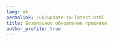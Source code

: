 ```yaml
---
lang: uk
permalink: /uk/update-to-latest.html
title: Безопасное обновление прошивки 
author_profile: true
---
```


<script>
location.href = 'update-fw';
</script>